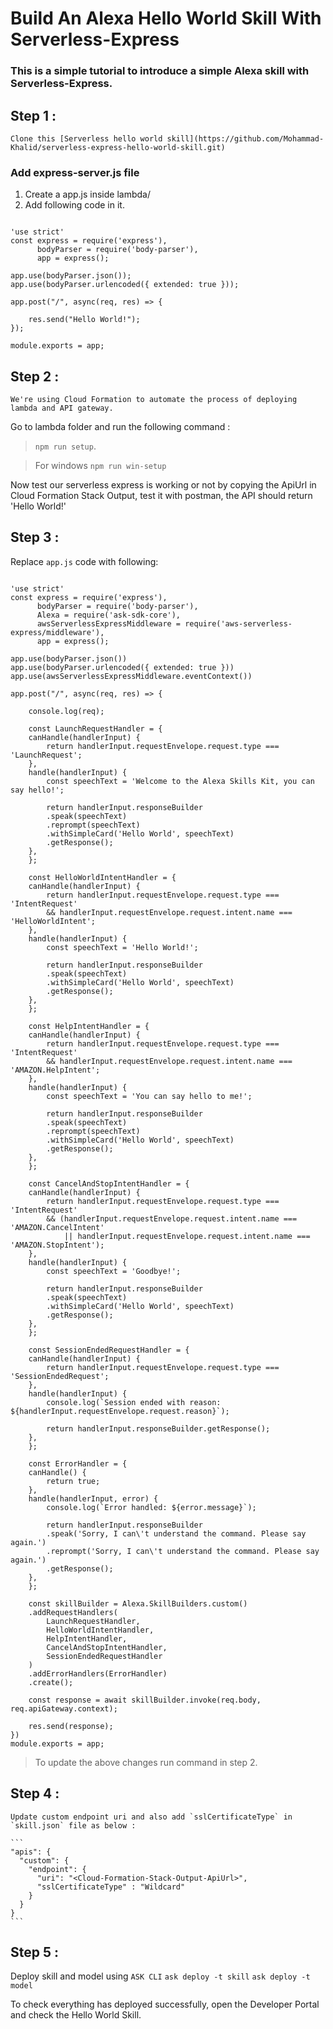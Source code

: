 # Build An Alexa Hello World Skill With Serverless-Express

### This is a simple tutorial to introduce a simple Alexa skill with Serverless-Express.

## Step 1 : 
    Clone this [Serverless hello world skill](https://github.com/Mohammad-Khalid/serverless-express-hello-world-skill.git)

### Add express-server.js file

1. Create a app.js inside lambda/
2. Add following code in it.

```

'use strict'
const express = require('express'),
      bodyParser = require('body-parser'),
      app = express();

app.use(bodyParser.json());
app.use(bodyParser.urlencoded({ extended: true }));

app.post("/", async(req, res) => {

    res.send("Hello World!");
});

module.exports = app;

```

## Step 2 :
    We're using Cloud Formation to automate the process of deploying lambda and API gateway.

Go to lambda folder and run the following command :

> `npm run setup`.

> For windows
    `npm run win-setup`

Now test our serverless express is working or not by copying the ApiUrl in Cloud Formation Stack Output, test it with postman, the API should return 'Hello World!'

## Step 3 :

 Replace `app.js` code with following:

```

'use strict'
const express = require('express'),
      bodyParser = require('body-parser'),
      Alexa = require('ask-sdk-core'),
      awsServerlessExpressMiddleware = require('aws-serverless-express/middleware'),
      app = express();

app.use(bodyParser.json())
app.use(bodyParser.urlencoded({ extended: true }))
app.use(awsServerlessExpressMiddleware.eventContext())
      
app.post("/", async(req, res) => {

    console.log(req);

    const LaunchRequestHandler = {
    canHandle(handlerInput) {
        return handlerInput.requestEnvelope.request.type === 'LaunchRequest';
    },
    handle(handlerInput) {
        const speechText = 'Welcome to the Alexa Skills Kit, you can say hello!';

        return handlerInput.responseBuilder
        .speak(speechText)
        .reprompt(speechText)
        .withSimpleCard('Hello World', speechText)
        .getResponse();
    },
    };

    const HelloWorldIntentHandler = {
    canHandle(handlerInput) {
        return handlerInput.requestEnvelope.request.type === 'IntentRequest'
        && handlerInput.requestEnvelope.request.intent.name === 'HelloWorldIntent';
    },
    handle(handlerInput) {
        const speechText = 'Hello World!';

        return handlerInput.responseBuilder
        .speak(speechText)
        .withSimpleCard('Hello World', speechText)
        .getResponse();
    },
    };

    const HelpIntentHandler = {
    canHandle(handlerInput) {
        return handlerInput.requestEnvelope.request.type === 'IntentRequest'
        && handlerInput.requestEnvelope.request.intent.name === 'AMAZON.HelpIntent';
    },
    handle(handlerInput) {
        const speechText = 'You can say hello to me!';

        return handlerInput.responseBuilder
        .speak(speechText)
        .reprompt(speechText)
        .withSimpleCard('Hello World', speechText)
        .getResponse();
    },
    };

    const CancelAndStopIntentHandler = {
    canHandle(handlerInput) {
        return handlerInput.requestEnvelope.request.type === 'IntentRequest'
        && (handlerInput.requestEnvelope.request.intent.name === 'AMAZON.CancelIntent'
            || handlerInput.requestEnvelope.request.intent.name === 'AMAZON.StopIntent');
    },
    handle(handlerInput) {
        const speechText = 'Goodbye!';

        return handlerInput.responseBuilder
        .speak(speechText)
        .withSimpleCard('Hello World', speechText)
        .getResponse();
    },
    };

    const SessionEndedRequestHandler = {
    canHandle(handlerInput) {
        return handlerInput.requestEnvelope.request.type === 'SessionEndedRequest';
    },
    handle(handlerInput) {
        console.log(`Session ended with reason: ${handlerInput.requestEnvelope.request.reason}`);

        return handlerInput.responseBuilder.getResponse();
    },
    };

    const ErrorHandler = {
    canHandle() {
        return true;
    },
    handle(handlerInput, error) {
        console.log(`Error handled: ${error.message}`);

        return handlerInput.responseBuilder
        .speak('Sorry, I can\'t understand the command. Please say again.')
        .reprompt('Sorry, I can\'t understand the command. Please say again.')
        .getResponse();
    },
    };

    const skillBuilder = Alexa.SkillBuilders.custom()
    .addRequestHandlers(
        LaunchRequestHandler,
        HelloWorldIntentHandler,
        HelpIntentHandler,
        CancelAndStopIntentHandler,
        SessionEndedRequestHandler
    )
    .addErrorHandlers(ErrorHandler)
    .create();

    const response = await skillBuilder.invoke(req.body, req.apiGateway.context);

    res.send(response);
})
module.exports = app;

```

> To update the above changes run command in step 2.

## Step 4 :

    Update custom endpoint uri and also add `sslCertificateType` in `skill.json` file as below : 

    ```
    "apis": {
      "custom": {
        "endpoint": {
          "uri": "<Cloud-Formation-Stack-Output-ApiUrl>",
          "sslCertificateType" : "Wildcard"
        }
      }
    }
    ```

## Step 5 :

Deploy skill and model using `ASK CLI`
    `ask deploy -t skill`
    `ask deploy -t model`

To check everything has deployed successfully, open the Developer Portal and check the Hello World Skill.